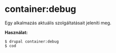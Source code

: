# container:debug
Egy alkalmazás aktuális szolgáltatásait jeleníti meg.

**Használat:**
```
$ drupal container:debug
$ cod  
```
